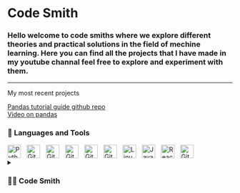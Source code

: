 # <h1> Code Smith </h1>


<h3> Hello welcome to code smiths where we explore different theories and practical solutions in the field of mechine learning. Here you can find all the projects that I have made in my youtube channal feel free to explore and experiment with them. </h3>

---

<p>My most recent projects </p>
   
   <a href="https://github.com/Code5mith/Data_Processing-101/blob/main/Pandas.py.ipynb"> Pandas tutorial guide github repo </a> </br>
   <a href="https://youtu.be/x_EctIVo7DM">Video on pandas </a>
### 🧰 Languages and Tools
<p></p>

<img align="left" alt="Python" width="30px" style="padding-right:10px;" src="https://cdn.jsdelivr.net/gh/devicons/devicon/icons/python/python-plain.svg" />
<img align="left" alt="GitHub" width="30px" style="padding-right:10px;" src="https://cdn.jsdelivr.net/gh/devicons/devicon/icons/tensorflow/tensorflow-original.svg" />
<img align="left" alt="GitHub" width="30px" style="padding-right:10px;" src="https://cdn.jsdelivr.net/gh/devicons/devicon/icons/numpy/numpy-original.svg" />
<img align="left" alt="GitHub" width="30px" style="padding-right:10px;" src="https://cdn.jsdelivr.net/gh/devicons/devicon/icons/pytorch/pytorch-original.svg" />
<img align="left" alt="GitHub" width="30px" style="padding-right:10px;" src="https://cdn.jsdelivr.net/gh/devicons/devicon/icons/pandas/pandas-original.svg" />

<img align="left" alt="Git" width="30px" style="padding-right:10px;" src="https://cdn.jsdelivr.net/gh/devicons/devicon/icons/git/git-original.svg" />
<img align="left" alt="Linux" width="30px" style="padding-right:10px;" src="https://cdn.jsdelivr.net/gh/devicons/devicon/icons/linux/linux-original.svg" />
<img align="left" alt="JavaScript" width="30px" style="padding-right:10px;" src="https://cdn.jsdelivr.net/gh/devicons/devicon/icons/javascript/javascript-plain.svg" />
<img align="left" alt="React" width="30px" style="padding-right:10px;" src="https://cdn.jsdelivr.net/gh/devicons/devicon/icons/react/react-original.svg" />
<img align="left" alt="GitHub" width="30px" style="padding-right:10px;" src="https://cdn.jsdelivr.net/gh/devicons/devicon/icons/github/github-original.svg" />
<br />
<p></p>

<details>
 <summary><h3>👨‍💻 Code Smith</h3></summary>
   Hello my jouney as a software engineer started with my curiosity about computers and programming such as - codeing, unix, linux, mechine learning. Like many other programmers it was difficult for me to pick a niche that I was going to spacialise on because of the overwhelming number of niches in the programming world. But the recent developments in AI and Mechine Learning which by the way is unimaginably remarkable has given me the motivation to continue my programming journey as a data scientist and AI developer. This was also the time i created code smith my youtube channal so that i can document my journey and join this amazing community that had got me to where i am now.
   
   <h2> spacial thank you for : </h2>
   <a href="https://www.youtube.com/c/TechWithTim/videos"> Tech with tim </a> amazing programmer if you are starting out with programming i strongly  recommend you his videos 
 </br>
<a href="https://www.youtube.com/@Hallden_"> Hallden </a> Practical self thought programmer 
 
 <p></p>
 
 And most coding youtube channals in general.
   
   Every code found here is fully discussed in my <a href="https://youtube.com/@code_smith"> youtube channal </a> where we go through every concept in depth. And feel free to  give as some ideas that you have been working with comment you opinion and 
   
   <h3 align="center">Thank you for your time happy coding</h3>
  
